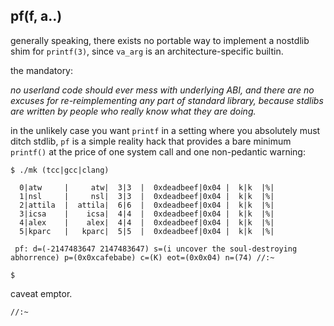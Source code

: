 ## pf(f, a..)

generally speaking, there exists no portable way to implement a nostdlib
shim for `printf(3)`, since `va_arg` is an architecture-specific
builtin.

the mandatory:

*no userland code should ever mess with underlying ABI, and there are
no excuses for re-reimplementing any part of standard library, because
stdlibs are written by people who really know what they are doing.*

in the unlikely case you want `printf` in a setting where you absolutely 
must ditch stdlib, `pf` is a simple reality hack that provides a bare
minimum `printf()` at the price of one system call and one non-pedantic 
warning:

```
$ ./mk (tcc|gcc|clang)

  0|atw     |     atw|  3|3  |  0xdeadbeef|0x04 |  k|k  |%|
  1|nsl     |     nsl|  3|3  |  0xdeadbeef|0x04 |  k|k  |%|
  2|attila  |  attila|  6|6  |  0xdeadbeef|0x04 |  k|k  |%|
  3|icsa    |    icsa|  4|4  |  0xdeadbeef|0x04 |  k|k  |%|
  4|alex    |    alex|  4|4  |  0xdeadbeef|0x04 |  k|k  |%|
  5|kparc   |   kparc|  5|5  |  0xdeadbeef|0x04 |  k|k  |%|

 pf: d=(-2147483647 2147483647) s=(i uncover the soul-destroying abhorrence) p=(0x0xcafebabe) c=(K) eot=(0x0x04) n=(74) //:~

$
```

caveat emptor.


`//:~`
